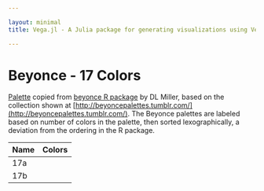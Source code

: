 ```yaml
---

layout: minimal
title: Vega.jl - A Julia package for generating visualizations using Vega

---
```


# Beyonce - 17 Colors

[Palette](https://gist.github.com/dill/fb75131e618c52564fc9) copied from [beyonce R package](https://github.com/dill/beyonce) by DL Miller, based on the collection shown at [http://beyoncepalettes.tumblr.com/](http://beyoncepalettes.tumblr.com/). The Beyonce palettes are labeled based on number of colors in the palette, then sorted lexographically, a deviation from the ordering in the R package.

<table>
  <thead>
    <tr>
      <th>Name</th>
      <th>Colors</th>
    </tr>
  </thead>
  <tbody>
    <tr>
      <td>17a</td>
      <td><div id="b17a"></div></td>
    </tr>
        <tr>
      <td>17b</td>
      <td><div id="b17b"></div></td>
    </tr>
  </tbody>
</table>

<div>
      <script type="text/javascript">

      // parse a spec and create a visualization view
      function parse(divid, palette) {

        spec = colorchip(palette[divid], 50, 625)
        vg.parse.spec(spec, function(chart) { chart({el:"#" + divid}).update(); });
      }

      var bey;
      $.getJSON("/javascripts/beyonce.json", function(json) {
          bey = json;
      })
      .done(function(json) {

                for(var i = 0; i < Object.keys(bey).length; i++){
                  parse(Object.keys(bey)[i], bey);
                }
      });

    </script>
</div>